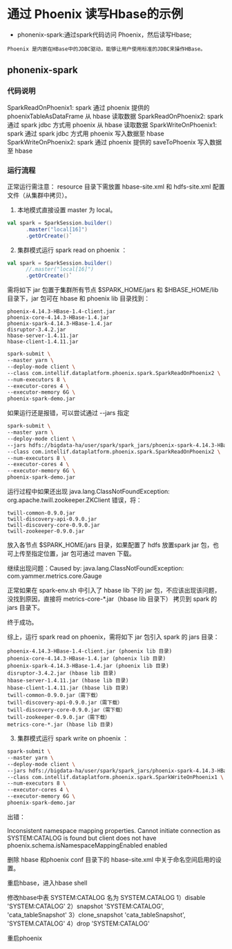 # 通过 Phoenix 读写Hbase的示例

+ phonenix-spark:通过spark代码访问 Phoenix，然后读写Hbase;
```
Phoenix 是内嵌在HBase中的JDBC驱动，能够让用户使用标准的JDBC来操作HBase。
```

## phonenix-spark

### 代码说明

SparkReadOnPhoenix1: spark 通过 phoenix 提供的 phoenixTableAsDataFrame 从 hbase 读取数据
SparkReadOnPhoenix2: spark 通过 spark jdbc 方式用 phoenix 从 hbase 读取数据
SparkWriteOnPhoenix1: spark 通过 spark jdbc 方式用 phoenix 写入数据至 hbase
SparkWriteOnPhoenix2: spark 通过 phoenix 提供的 saveToPhoenix 写入数据至 hbase

### 运行流程

正常运行需注意：
resource 目录下需放置 hbase-site.xml 和 hdfs-site.xml 配置文件（从集群中拷贝）。

1. 本地模式直接设置 master 为 local。

```scala
val spark = SparkSession.builder()
      .master("local[16]")
      .getOrCreate()`
```    

2. 集群模式运行 spark read on phoenix ：

```scala
val spark = SparkSession.builder()
      //.master("local[16]")
      .getOrCreate()`
```    

需将如下 jar 包置于集群所有节点 $SPARK_HOME/jars 和 $HBASE_HOME/lib 目录下，jar 包可在 hbase 和 phoenix lib 目录找到：

```
phoenix-4.14.3-HBase-1.4-client.jar
phoenix-core-4.14.3-HBase-1.4.jar
phoenix-spark-4.14.3-HBase-1.4.jar
disruptor-3.4.2.jar
hbase-server-1.4.11.jar
hbase-client-1.4.11.jar
```

```bash
spark-submit \
--master yarn \
--deploy-mode client \
--class com.intellif.dataplatform.phoenix.spark.SparkReadOnPhoenix2 \
--num-executors 8 \
--executor-cores 4 \
--executor-memory 6G \
phoenix-spark-demo.jar
```

如果运行还是报错，可以尝试通过 --jars 指定

```bash
spark-submit \
--master yarn \
--deploy-mode client \
--jars hdfs://bigdata-ha/user/spark/spark_jars/phoenix-spark-4.14.3-HBase-1.4.jar,hdfs://bigdata-ha/user/spark/spark_jars/phoenix-4.14.3-HBase-1.4-client.jar  \
--class com.intellif.dataplatform.phoenix.spark.SparkReadOnPhoenix2 \
--num-executors 8 \
--executor-cores 4 \
--executor-memory 6G \
phoenix-spark-demo.jar
```

运行过程中如果还出现  java.lang.ClassNotFoundException: org.apache.twill.zookeeper.ZKClient 错误，将：

```
twill-common-0.9.0.jar
twill-discovery-api-0.9.0.jar
twill-discovery-core-0.9.0.jar
twill-zookeeper-0.9.0.jar 
```

放入各节点 $SPARK_HOME/jars 目录，如果配置了 hdfs 放置spark jar 包，也可上传至指定位置，jar 包可通过 maven 下载。

继续出现问题：Caused by: java.lang.ClassNotFoundException: com.yammer.metrics.core.Gauge

正常如果在 spark-env.sh 中引入了 hbase lib 下的 jar 包，不应该出现该问题，没找到原因，直接将 metrics-core-*.jar（hbase lib 目录下） 拷贝到 spark 的 jars 目录下。

终于成功。

综上，运行 spark read on phoenix，需将如下 jar 包引入 spark 的 jars 目录：

```
phoenix-4.14.3-HBase-1.4-client.jar (phoenix lib 目录)
phoenix-core-4.14.3-HBase-1.4.jar (phoenix lib 目录)
phoenix-spark-4.14.3-HBase-1.4.jar (phoenix lib 目录)
disruptor-3.4.2.jar (hbase lib 目录)
hbase-server-1.4.11.jar (hbase lib 目录)
hbase-client-1.4.11.jar (hbase lib 目录)
twill-common-0.9.0.jar（需下载）
twill-discovery-api-0.9.0.jar（需下载）
twill-discovery-core-0.9.0.jar（需下载）
twill-zookeeper-0.9.0.jar（需下载）
metrics-core-*.jar (hbase lib 目录)
```

3. 集群模式运行 spark write on phoenix ：

```bash
spark-submit \
--master yarn \
--deploy-mode client \
--jars hdfs://bigdata-ha/user/spark/spark_jars/phoenix-spark-4.14.3-HBase-1.4.jar,hdfs://bigdata-ha/user/spark/spark_jars/phoenix-4.14.3-HBase-1.4-client.jar  \
--class com.intellif.dataplatform.phoenix.spark.SparkWriteOnPhoenix1 \
--num-executors 8 \
--executor-cores 4 \
--executor-memory 6G \
phoenix-spark-demo.jar
```

出错：

Inconsistent namespace mapping properties. Cannot initiate connection as SYSTEM:CATALOG is found but client does not have phoenix.schema.isNamespaceMappingEnabled enabled

删除 hbase 和phoenix conf 目录下的 hbase-site.xml 中关于命名空间启用的设置。

重启hbase，进入hbase shell

修改hbase中表 SYSTEM:CATALOG 名为 SYSTEM.CATALOG
1）disable 'SYSTEM:CATALOG'
2）snapshot 'SYSTEM:CATALOG', 'cata_tableSnapshot'
3）clone_snapshot 'cata_tableSnapshot', 'SYSTEM.CATALOG'
4）drop 'SYSTEM:CATALOG'

重启phoenix